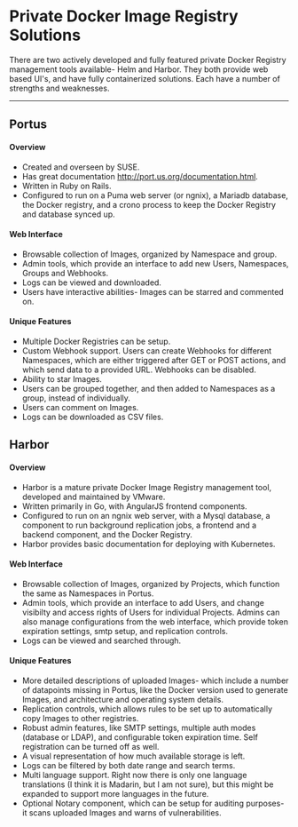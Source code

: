 # Private Docker Image Registry Solutions

There are two actively developed and fully featured private Docker Registry management tools available- Helm and Harbor. They 
both provide web based UI's, and have fully containerized solutions. Each have a number of strengths and weaknesses. 

---

## Portus

#### Overview

- Created and overseen by SUSE.
- Has great documentation http://port.us.org/documentation.html.
- Written in Ruby on Rails.
- Configured to run on a Puma web server (or ngnix), a Mariadb database, the Docker registry, and a crono process to keep the 
Docker Registry and database synced up.

#### Web Interface

- Browsable collection of Images, organized by Namespace and group.
- Admin tools, which provide an interface to add new Users, Namespaces, Groups and Webhooks.
- Logs can be viewed and downloaded.
- Users have interactive abilities- Images can be starred and commented on.

#### Unique Features

- Multiple Docker Registries can be setup.
- Custom Webhook support. Users can create Webhooks for different Namespaces, which are either triggered after GET or POST
actions, and which send data to a provided URL. Webhooks can be disabled.
- Ability to star Images.
- Users can be grouped together, and then added to Namespaces as a group, instead of individually.
- Users can comment on Images.
- Logs can be downloaded as CSV files.

## Harbor

#### Overview

- Harbor is a mature private Docker Image Registry management tool, developed and maintained by VMware. 
- Written primarily in Go, with AngularJS frontend components.
- Configured to run on an ngnix web server, with a Mysql database, a component to run background replication jobs, a frontend 
and a backend component, and the Docker Registry.
- Harbor provides basic documentation for deploying with Kubernetes.

#### Web Interface

- Browsable collection of Images, organized by Projects, which function the same as Namespaces in Portus.
- Admin tools, which provide an interface to add Users, and change visibilty and access rights of Users for individual 
Projects. Admins can also manage configurations from the web interface, which provide token expiration settings, smtp setup, 
and replication controls. 
- Logs can be viewed and searched through.

#### Unique Features

- More detailed descriptions of uploaded Images- which include a number of datapoints missing in Portus, like the Docker 
version used to generate Images, and architecture and operating system details.
- Replication controls, which allows rules to be set up to automatically copy Images to other registries.
- Robust admin features, like SMTP settings, multiple auth modes (database or LDAP), and configurable token expiration time. 
Self registration can be turned off as well.
- A visual representation of how much available storage is left.
- Logs can be filtered by both date range and search terms.
- Multi language support. Right now there is only one language translations (I think it is Madarin, but I am not sure), but 
this might be expanded to support more languages in the future.
- Optional Notary component, which can be setup for auditing purposes- it scans uploaded Images and warns of vulnerabilities.